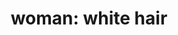 ---
layout: people&body
title: "woman: white hair"
emoji: woman_white_hair
permalink: 👩‍🦳.html
image: assets/img/3moji/woman_white_hair.png
---
